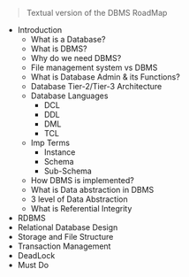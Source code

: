 
> Textual version of the DBMS RoadMap

- Introduction
  - What is a Database?
  - What is DBMS?
  - Why do we need DBMS?
  - File management system vs DBMS
  - What is Database Admin & its Functions?
  - Database Tier-2/Tier-3 Architecture
  - Database Languages
    - DCL
    - DDL
    - DML
    - TCL
  - Imp Terms
    - Instance
    - Schema
    - Sub-Schema
  - How DBMS is implemented?
  - What is Data abstraction in DBMS
  - 3 level of Data Abstraction
  - What is Referential Integrity
- RDBMS
- Relational Database Design
- Storage and File Structure
- Transaction Management
- DeadLock
- Must Do
